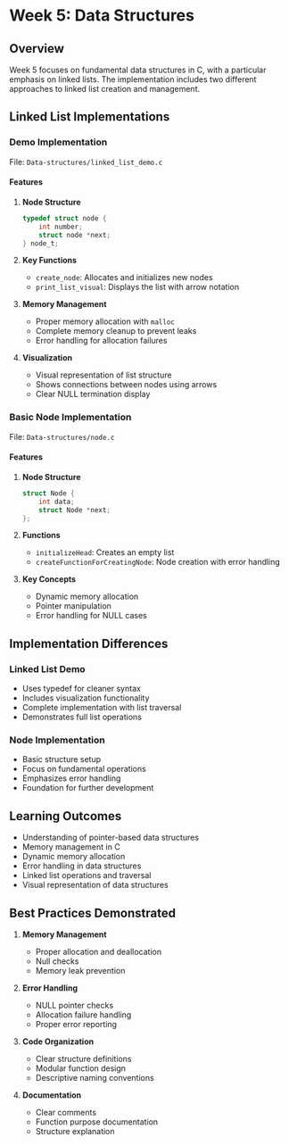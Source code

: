 # Week 5: Data Structures

## Overview
Week 5 focuses on fundamental data structures in C, with a particular emphasis on linked lists. The implementation includes two different approaches to linked list creation and management.

## Linked List Implementations

### Demo Implementation
File: `Data-structures/linked_list_demo.c`

#### Features
1. **Node Structure**
   ```c
   typedef struct node {
       int number;
       struct node *next;
   } node_t;
   ```

2. **Key Functions**
   - `create_node`: Allocates and initializes new nodes
   - `print_list_visual`: Displays the list with arrow notation

3. **Memory Management**
   - Proper memory allocation with `malloc`
   - Complete memory cleanup to prevent leaks
   - Error handling for allocation failures

4. **Visualization**
   - Visual representation of list structure
   - Shows connections between nodes using arrows
   - Clear NULL termination display

### Basic Node Implementation
File: `Data-structures/node.c`

#### Features
1. **Node Structure**
   ```c
   struct Node {
       int data;
       struct Node *next;
   };
   ```

2. **Functions**
   - `initializeHead`: Creates an empty list
   - `createFunctionForCreatingNode`: Node creation with error handling

3. **Key Concepts**
   - Dynamic memory allocation
   - Pointer manipulation
   - Error handling for NULL cases

## Implementation Differences

### Linked List Demo
- Uses typedef for cleaner syntax
- Includes visualization functionality
- Complete implementation with list traversal
- Demonstrates full list operations

### Node Implementation
- Basic structure setup
- Focus on fundamental operations
- Emphasizes error handling
- Foundation for further development

## Learning Outcomes
- Understanding of pointer-based data structures
- Memory management in C
- Dynamic memory allocation
- Error handling in data structures
- Linked list operations and traversal
- Visual representation of data structures

## Best Practices Demonstrated
1. **Memory Management**
   - Proper allocation and deallocation
   - Null checks
   - Memory leak prevention

2. **Error Handling**
   - NULL pointer checks
   - Allocation failure handling
   - Proper error reporting

3. **Code Organization**
   - Clear structure definitions
   - Modular function design
   - Descriptive naming conventions

4. **Documentation**
   - Clear comments
   - Function purpose documentation
   - Structure explanation
